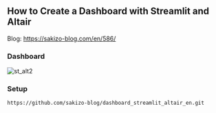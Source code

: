 ## How to Create a Dashboard with Streamlit and Altair
Blog: https://sakizo-blog.com/en/586/

### Dashboard
![st_alt2](https://user-images.githubusercontent.com/98251372/167252741-83520d39-1807-42c1-9e57-f135639c4208.jpg)

### Setup
```
https://github.com/sakizo-blog/dashboard_streamlit_altair_en.git
```
